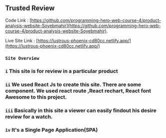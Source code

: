 ## Trusted Review

Code Link : [https://github.com/programming-hero-web-course-4/product-analysis-website-Soyebmahir](https://github.com/programming-hero-web-course-4/product-analysis-website-Soyebmahir).

Live Site Link : [https://lustrous-phoenix-cd80cc.netlify.app/](https://lustrous-phoenix-cd80cc.netlify.app/)

### `Site Overview`
### `i`     This site is for review in a particular product
### `ii`    We used React Js to create this site. There are some component. We used react route ,React rechart, React font Awesome to this project.
### `iii` Basically in this site a viewer can easily findout his desire review for a watch.
### `iv` It's a Single Page Application(SPA) 

